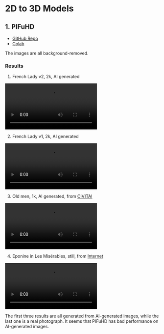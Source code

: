 # 2D to 3D Models
## 1. PIFuHD

- [GitHub Repo](https://github.com/facebookresearch/pifuhd)
- [Colab](https://colab.research.google.com/drive/11z58bl3meSzo6kFqkahMa35G5jmh2Wgt?usp=sharing)

The images are all background-removed.

### Results

1. French Lady v2, 2k, AI generated

<video src="videos/1.mp4" controls title="Title"></video>

2. French Lady v1, 2k, AI generated

<video src="videos/2.mp4" controls title="Title"></video>

3. Old men, 1k, AI generated, from [CIVITAI](https://civitai.com/images/1318029?modelVersionId=105035&prioritizedUserIds=81744&period=AllTime&sort=Most+Reactions&limit=20)

<video src="videos/3.mp4" controls title="Title"></video>

4. Eponine in Les Misérables, still, from [Internet](https://movie.douban.com/photos/photo/1855235220/#title-anchor)

<video src="videos/4.mp4" controls title="Title"></video>

The first three results are all generated from AI-generated images, while the last one is a real photograph. It seems that PIFuHD has bad performance on AI-generated images.